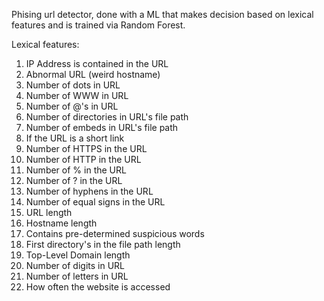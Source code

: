 Phising url detector, done with a ML that makes decision based on lexical features and is trained via Random Forest.

Lexical features:

1) IP Address is contained in the URL
2) Abnormal URL (weird hostname)
3) Number of dots in URL
4) Number of WWW in URL
5) Number of @'s in URL
6) Number of directories in URL's file path
7) Number of embeds in URL's file path
8) If the URL is a short link
9) Number of HTTPS in the URL
10) Number of HTTP in the URL
11) Number of % in the URL
12) Number of ? in the URL
13) Number of hyphens in the URL
14) Number of equal signs in the URL
15) URL length
16) Hostname length
17) Contains pre-determined suspicious words
18) First directory's in the file path length
19) Top-Level Domain length
20) Number of digits in URL
21) Number of letters in URL
22) How often the website is accessed